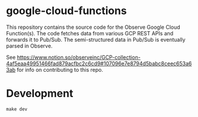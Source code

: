 # google-cloud-functions

This repository contains the source code for the Observe Google Cloud Function(s).
The code fetches data from various GCP REST APIs and forwards it to Pub/Sub.
The semi-structured data in Pub/Sub is eventually parsed in Observe.

See https://www.notion.so/observeinc/GCP-collection-4af5eaa49951466fad879acfbc2c6cd9#107096e7e8794d5babc8ceec653a63ab
for info on contributing to this repo.

# Development

```
make dev
```